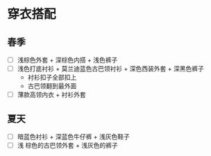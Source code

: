 # 穿衣搭配

## 春季

- [ ] 浅棕色外套 + 深棕色内搭 + 浅色裤子
- [ ] 浅色打底衬衫 + 莫兰迪蓝色古巴领衬衫 + 深色西装外套 + 深黑色裤子
  - 衬衫扣子全部扣上
  - 古巴领翻到最外面
- [ ] 薄款高领内衣 + 衬衫外套

## 夏天

- [ ] 暗蓝色衬衫 + 深蓝色牛仔裤 + 浅灰色鞋子
- [ ] 浅 棕色的古巴领外套 + 浅灰色的裤子
